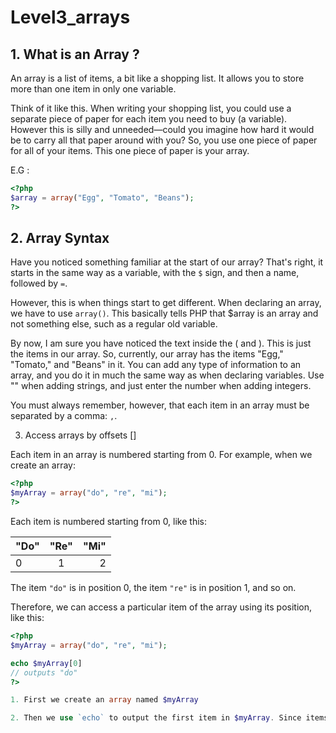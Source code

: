 # Level3_arrays
## 1. What is an Array ?

An array is a list of items, a bit like a shopping list. It allows you to store more than one item in only one variable.

Think of it like this. When writing your shopping list, you could use a separate piece of paper for each item you need to buy (a variable). However this is silly and unneeded—could you imagine how hard it would be to carry all that paper around with you? So, you use one piece of paper for all of your items. This one piece of paper is your array.

E.G :
```php
<?php
$array = array("Egg", "Tomato", "Beans");
?>
```

## 2. Array Syntax

Have you noticed something familiar at the start of our array? That's right, it starts in the same way as a variable, with the `$` sign, and then a name, followed by `=`.

However, this is when things start to get different. When declaring an array, we have to use `array()`. This basically tells PHP that $array is an array and not something else, such as a regular old variable.

By now, I am sure you have noticed the text inside the ( and ). This is just the items in our array. So, currently, our array has the items "Egg," "Tomato," and "Beans" in it. You can add any type of information to an array, and you do it in much the same way as when declaring variables. Use "" when adding strings, and just enter the number when adding integers.

You must always remember, however, that each item in an array must be separated by a comma: `,`.

3. Access arrays by offsets []

Each item in an array is numbered starting from 0. For example, when we create an array:

```php
<?php
$myArray = array("do", "re", "mi");
?>
```
Each item is numbered starting from 0, like this:
 

| "Do"        | "Re"           | "Mi"  |
| ------------- |:-------------:| -----:|
| 0     | 1 | 2 |


The item `"do"` is in position 0, the item `"re"` is in position 1, and so on.

Therefore, we can access a particular item of the array using its position, like this:

```php
<?php
$myArray = array("do", "re", "mi");

echo $myArray[0]
// outputs "do"
?>

1. First we create an array named $myArray

2. Then we use `echo` to output the first item in $myArray. Since items are numbered starting from 0, "do" is at position 0.
```